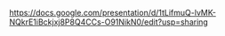 https://docs.google.com/presentation/d/1tLifmuQ-lvMK-NQkrE1iBckjxj8P8Q4CCs-O91NikN0/edit?usp=sharing
